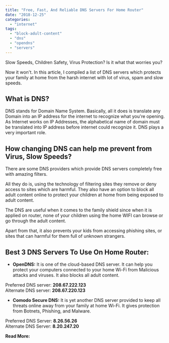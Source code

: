 ```yaml
---
title: "Free, Fast, And Reliable DNS Servers For Home Router"
date: "2018-12-25"
categories: 
  - "internet"
tags: 
  - "block-adult-content"
  - "dns"
  - "opendns"
  - "servers"
---
```


Slow Speeds, Children Safety, Virus Protection? Is it what that worries you?

Now it won't. In this article, I compiled a list of DNS servers which protects your family at home from the harsh internet with lot of virus, spam and slow speeds.

## What is DNS?

DNS stands for Domain Name System. Basically, all it does is translate any Domain into an IP address for the internet to recognize what you're opening. As Internet works on IP Addresses, the alphabetical name of domain must be translated into IP address before internet could recognize it. DNS plays a very important role.

## How changing DNS can help me prevent from Virus, Slow Speeds?

There are some DNS providers which provide DNS servers completely free with amazing filters.

All they do is, using the technology of filtering sites they remove or deny access to sites which are harmful. They also have an option to block all adult content online to protect your children at home from being exposed to adult content.

The DNS are useful when it comes to the family shield since when it is applied on router, none of your children using the home WIFI can browse or go through the adult content.

Apart from that, it also prevents your kids from accessing phishing sites, or sites that can harmful for them full of unknown strangers.

## Best 3 DNS Servers To Use On Home Router:

- **OpenDNS:** It is one of the cloud-based DNS server. It can help you protect your computers connected to your home Wi-Fi from Malicious attacks and viruses. It also blocks all adult content.

Preferred DNS server: **208.67.222.123**  
Alternate DNS server: **208.67.220.123**

- **Comodo Secure DNS:** It is yet another DNS server provided to keep all threats online away from your family at home Wi-Fi. It gives protection from Botnets, Phishing, and Malware.

Preferred DNS Server: **8.26.56.26**  
Alternate DNS Server: **8.20.247.20**  
  

**Read More:**
